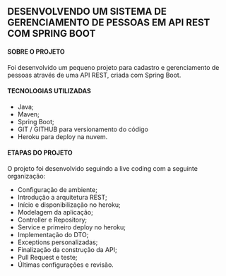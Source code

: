 ## DESENVOLVENDO UM SISTEMA DE GERENCIAMENTO DE PESSOAS EM API REST COM SPRING BOOT

#### SOBRE O PROJETO

Foi desenvolvido um pequeno projeto para cadastro e gerenciamento de pessoas através de uma API REST, criada com Spring Boot.

#### TECNOLOGIAS UTILIZADAS

- Java;
- Maven;
- Spring Boot;
- GIT / GITHUB para versionamento do código
- Heroku para deploy na nuvem.

#### ETAPAS DO PROJETO

O projeto foi desenvolvido seguindo a live coding com a seguinte organização:

- Configuração de ambiente;
- Introdução a arquitetura REST;
- Início e disponibilização no heroku;
- Modelagem da aplicação;
- Controller e Repository;
- Service e primeiro deploy no heroku;
- Implementação do DTO;
- Exceptions personalizadas;
- Finalização da construção da API;
- Pull Request e teste;
- Últimas configurações e revisão.
